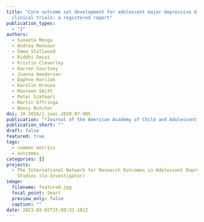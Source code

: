 ```yaml
---
title: "Core outcome set development for adolescent major depressive disorder
  clinical trials: a registered report"
publication_types:
  - "2"
authors:
  - Suneeta Monga
  - Andrea Monsour
  - Emma Stallwood
  - Riddhi Desai
  - Kristin Cleverley
  - Darren Courtney
  - Joanna Henderson
  - Daphne Korczak
  - Karolin Krause
  - Maureen Smith
  - Peter Szatmari
  - Martin Offringa
  - Nancy Butcher
doi: 10.1016/j.jaac.2020.07.905
publication: "*Journal of the American Academy of Child and Adolescent Psychiatry*"
publication_short: ""
draft: false
featured: true
tags:
  - common metrics
  - outcomes
categories: []
projects:
  - The International Network for Research Outcomes in Adolescent Depression
    Studies (Co-Investigator)
image:
  filename: featured.jpg
  focal_point: Smart
  preview_only: false
  caption: ""
date: 2021-02-02T15:09:33.101Z
---
```

